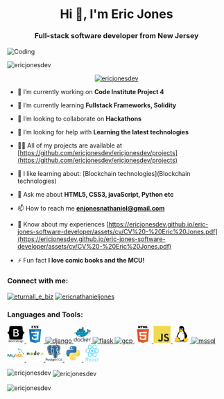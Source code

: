<h1 align="center">Hi 👋, I'm Eric Jones</h1>
<h3 align="center">Full-stack software developer from New Jersey</h3>


<img align="center" alt="Coding" width="100%" height="200" src="https://media0.giphy.com/media/ko7twHhomhk8E/giphy.gif?cid=790b76110c2966d3d3bffe41d531ee9f07f13deb2ba806b3&rid=giphy.gif&ct=g">


<p align="left"> <img src="https://komarev.com/ghpvc/?username=ericjonesdev&label=Profile%20views&color=0e75b6&style=flat" alt="ericjonesdev" /> </p>

<p align="center"> <a href="https://github.com/ryo-ma/github-profile-trophy"><img src="https://github-profile-trophy.vercel.app/?username=ericjonesdev" alt="ericjonesdev" /></a> </p>

- 🔭 I’m currently working on **Code Institute Project 4**

- 🌱 I’m currently learning **Fullstack Frameworks, Solidity**

- 👯 I’m looking to collaborate on **Hackathons**

- 🤝 I’m looking for help with **Learning the latest technologies**

- 👨‍💻 All of my projects are available at [https://github.com/ericjonesdev/ericjonesdev/projects](https://github.com/ericjonesdev/ericjonesdev/projects)

- 📝 I like learning about: [Blockchain technologies](Blockchain technologies)

- 💬 Ask me about **HTML5, CSS3, javaScript, Python etc**

- 📫 How to reach me **enjonesnathaniel@gmail.com**

- 📄 Know about my experiences [https://ericjonesdev.github.io/eric-jones-software-developer/assets/cv/CV%20-%20Eric%20Jones.pdf](https://ericjonesdev.github.io/eric-jones-software-developer/assets/cv/CV%20-%20Eric%20Jones.pdf)

- ⚡ Fun fact **I love comic books and the MCU!**

<h3 align="left">Connect with me:</h3>
<p align="left">
<a href="https://twitter.com/eturnall_e_biz" target="blank"><img align="center" src="https://raw.githubusercontent.com/rahuldkjain/github-profile-readme-generator/master/src/images/icons/Social/twitter.svg" alt="eturnall_e_biz" height="30" width="40" /></a>
<a href="https://linkedin.com/in/ericnathanieljones" target="blank"><img align="center" src="https://raw.githubusercontent.com/rahuldkjain/github-profile-readme-generator/master/src/images/icons/Social/linked-in-alt.svg" alt="ericnathanieljones" height="30" width="40" /></a>
</p>

<h3 align="left">Languages and Tools:</h3>
<p align="left"> <a href="https://getbootstrap.com" target="_blank" rel="noreferrer"> <img src="https://raw.githubusercontent.com/devicons/devicon/master/icons/bootstrap/bootstrap-plain-wordmark.svg" alt="bootstrap" width="40" height="40"/> </a> <a href="https://www.w3schools.com/css/" target="_blank" rel="noreferrer"> <img src="https://raw.githubusercontent.com/devicons/devicon/master/icons/css3/css3-original-wordmark.svg" alt="css3" width="40" height="40"/> </a> <a href="https://www.djangoproject.com/" target="_blank" rel="noreferrer"> <img src="https://cdn.worldvectorlogo.com/logos/django.svg" alt="django" width="40" height="40"/> </a> <a href="https://www.docker.com/" target="_blank" rel="noreferrer"> <img src="https://raw.githubusercontent.com/devicons/devicon/master/icons/docker/docker-original-wordmark.svg" alt="docker" width="40" height="40"/> </a> <a href="https://flask.palletsprojects.com/" target="_blank" rel="noreferrer"> <img src="https://www.vectorlogo.zone/logos/pocoo_flask/pocoo_flask-icon.svg" alt="flask" width="40" height="40"/> </a> <a href="https://cloud.google.com" target="_blank" rel="noreferrer"> <img src="https://www.vectorlogo.zone/logos/google_cloud/google_cloud-icon.svg" alt="gcp" width="40" height="40"/> </a> <a href="https://www.w3.org/html/" target="_blank" rel="noreferrer"> <img src="https://raw.githubusercontent.com/devicons/devicon/master/icons/html5/html5-original-wordmark.svg" alt="html5" width="40" height="40"/> </a> <a href="https://developer.mozilla.org/en-US/docs/Web/JavaScript" target="_blank" rel="noreferrer"> <img src="https://raw.githubusercontent.com/devicons/devicon/master/icons/javascript/javascript-original.svg" alt="javascript" width="40" height="40"/> </a> <a href="https://www.linux.org/" target="_blank" rel="noreferrer"> <img src="https://raw.githubusercontent.com/devicons/devicon/master/icons/linux/linux-original.svg" alt="linux" width="40" height="40"/> </a> <a href="https://www.microsoft.com/en-us/sql-server" target="_blank" rel="noreferrer"> <img src="https://www.svgrepo.com/show/303229/microsoft-sql-server-logo.svg" alt="mssql" width="40" height="40"/> </a> <a href="https://www.mysql.com/" target="_blank" rel="noreferrer"> <img src="https://raw.githubusercontent.com/devicons/devicon/master/icons/mysql/mysql-original-wordmark.svg" alt="mysql" width="40" height="40"/> </a> <a href="https://nodejs.org" target="_blank" rel="noreferrer"> <img src="https://raw.githubusercontent.com/devicons/devicon/master/icons/nodejs/nodejs-original-wordmark.svg" alt="nodejs" width="40" height="40"/> </a> <a href="https://www.postgresql.org" target="_blank" rel="noreferrer"> <img src="https://raw.githubusercontent.com/devicons/devicon/master/icons/postgresql/postgresql-original-wordmark.svg" alt="postgresql" width="40" height="40"/> </a> <a href="https://www.python.org" target="_blank" rel="noreferrer"> <img src="https://raw.githubusercontent.com/devicons/devicon/master/icons/python/python-original.svg" alt="python" width="40" height="40"/> </a> <a href="https://reactjs.org/" target="_blank" rel="noreferrer"> <img src="https://raw.githubusercontent.com/devicons/devicon/master/icons/react/react-original-wordmark.svg" alt="react" width="40" height="40"/> </a> </p>

<p><img align="left" src="https://github-readme-stats.vercel.app/api/top-langs?username=ericjonesdev&show_icons=true&locale=en&layout=compact" alt="ericjonesdev" /></p>

<p>&nbsp;<img align="center" src="https://github-readme-stats.vercel.app/api?username=ericjonesdev&show_icons=true&locale=en" alt="ericjonesdev" /></p>

<p><img align="center" src="https://github-readme-streak-stats.herokuapp.com/?user=ericjonesdev&" alt="ericjonesdev" /></p>
